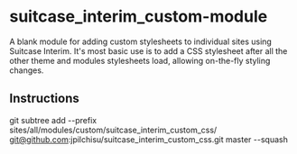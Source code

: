# suitcase_interim_custom-module
A blank module for adding custom stylesheets to individual sites using Suitcase Interim. It's most basic use is to add a CSS stylesheet after all the other theme and modules stylesheets load, allowing on-the-fly styling changes.

## Instructions

git subtree add --prefix sites/all/modules/custom/suitcase_interim_custom_css/ git@github.com:jpilchisu/suitcase_interim_custom_css.git master --squash

